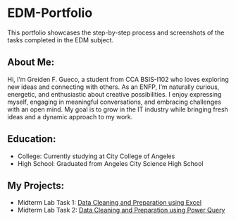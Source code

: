 # EDM-Portfolio 
This portfolio showcases the step-by-step process and screenshots of the tasks completed in the EDM subject.  

## About Me:  
Hi, I’m Greiden F. Gueco, a student from CCA BSIS-I102 who loves exploring new ideas and connecting with others. As an ENFP, I’m naturally curious, energetic, and enthusiastic about creative possibilities. I enjoy expressing myself, engaging in meaningful conversations, and embracing challenges with an open mind. My goal is to grow in the IT industry while bringing fresh ideas and a dynamic approach to my work.  

## Education:  
- College: Currently studying at City College of Angeles
- High School: Graduated from Angeles City Science High School 

## My Projects:
- Midterm Lab Task 1: [Data Cleaning and Preparation using Excel](Midterm%20Lab%20Task%201/task1.md)
- Midterm Lab Task 2: [Data Cleaning and Preparation using Power Query](https://github.com/Greidengueco/EDM-Portfolio/blob/main/Midterm%20Lab%20Task%202/task2.md)
